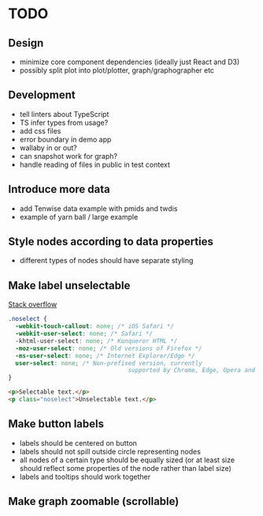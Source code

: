# TODO

## Design

- minimize core component dependencies (ideally just React and D3)
- possibly split plot into plot/plotter, graph/graphographer etc

## Development

- tell linters about TypeScript
- TS infer types from usage?
- add css files
- error boundary in demo app
- wallaby in or out?
- can snapshot work for graph?
- handle reading of files in public in test context

## Introduce more data

- add Tenwise data example with pmids and twdis
- example of yarn ball / large example

## Style nodes according to data properties

- different types of nodes should have separate styling

## Make label unselectable

[Stack overflow](https://stackoverflow.com/questions/826782/how-to-disable-text-selection-highlighting)

```css
.noselect {
  -webkit-touch-callout: none; /* iOS Safari */
  -webkit-user-select: none; /* Safari */
  -khtml-user-select: none; /* Konqueror HTML */
  -moz-user-select: none; /* Old versions of Firefox */
  -ms-user-select: none; /* Internet Explorer/Edge */
  user-select: none; /* Non-prefixed version, currently
                                  supported by Chrome, Edge, Opera and Firefox */
}
```

```html
<p>Selectable text.</p>
<p class="noselect">Unselectable text.</p>
```

## Make button labels

- labels should be centered on button
- labels should not spill outside circle representing nodes
- all nodes of a certain type should be equally sized (or at least size should reflect some properties of the node rather than label size)
- labels and tooltips should work together

## Make graph zoomable (scrollable)
